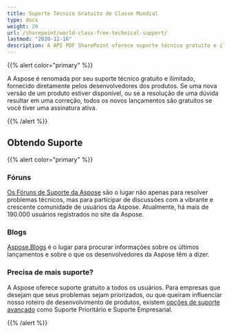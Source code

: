 ```yaml
---
title: Suporte Técnico Gratuito de Classe Mundial
type: docs
weight: 20
url: /sharepoint/world-class-free-technical-support/
lastmod: "2020-12-16"
description: A API PDF SharePoint oferece suporte técnico gratuito e ilimitado através de seus fóruns, blogs e suporte prioritário.
---
```


{{% alert color="primary" %}}

A Aspose é renomada por seu suporte técnico gratuito e ilimitado, fornecido diretamente pelos desenvolvedores dos produtos. Se uma nova versão de um produto estiver disponível, ou se a resolução de uma dúvida resultar em uma correção, todos os novos lançamentos são gratuitos se você tiver uma assinatura ativa.

{{% /alert %}}
## **Obtendo Suporte**

{{% alert color="primary" %}}

### **Fóruns**
[Os Fóruns de Suporte da Aspose](https://forum.aspose.com/) são o lugar não apenas para resolver problemas técnicos, mas para participar de discussões com a vibrante e crescente comunidade de usuários da Aspose. Atualmente, há mais de 190.000 usuários registrados no site da Aspose.
### **Blogs**

[Aspose.Blogs](https://blog.aspose.com/) é o lugar para procurar informações sobre os últimos lançamentos e sobre o que os desenvolvedores da Aspose têm a dizer.
### **Precisa de mais suporte?**
A Aspose oferece suporte gratuito a todos os usuários. Para empresas que desejam que seus problemas sejam priorizados, ou que queiram influenciar nosso roteiro de desenvolvimento de produtos, existem [opções de suporte avançado](https://helpdesk.aspose.com/index.php) como Suporte Prioritário e Suporte Empresarial.

{{% /alert %}}
